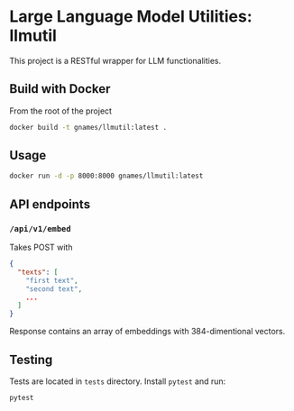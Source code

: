 # Large Language Model Utilities: llmutil

This project is a RESTful wrapper for LLM functionalities.

## Build with Docker

From the root of the project

```bash
docker build -t gnames/llmutil:latest .
```
## Usage

```bash
docker run -d -p 8000:8000 gnames/llmutil:latest
```

## API endpoints

### `/api/v1/embed`

Takes POST with

```json
{
  "texts": [
    "first text",
    "second text",
    ...
  ]
}
```

Response contains an array of embeddings with 384-dimentional vectors.

## Testing

Tests are located in `tests` directory.
Install `pytest` and run:

```bash
pytest
```